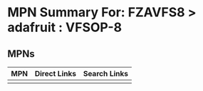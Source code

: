 



# MPN Summary For: FZAVFS8 > adafruit : VFSOP-8

## MPNs
  

|MPN|Direct Links|Search Links|
| :--- | :--- | :--- |
||||
